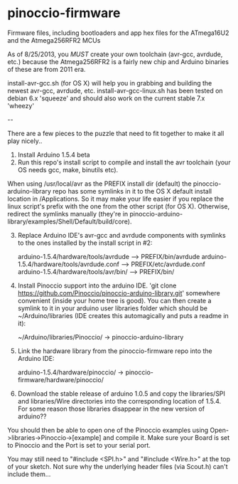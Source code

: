 pinoccio-firmware
=================

Firmware files, including bootloaders and app hex files for the ATmega16U2 and the Atmega256RFR2 MCUs

As of 8/25/2013, you *MUST* create your own toolchain (avr-gcc, avrdude, etc.) because the Atmega256RFR2 is a fairly new chip and Arduino binaries of these are from 2011 era.

install-avr-gcc.sh (for OS X) will help you in grabbing and building the newest avr-gcc, avrdude, etc.
install-avr-gcc-linux.sh has been tested on debian 6.x 'squeeze' and should also work on the current stable 7.x 'wheezy'

--

There are a few pieces to the puzzle that need to fit together to make it all play nicely..

1) Install Arduino 1.5.4 beta
2) Run this repo's install script to compile and install the avr toolchain (your OS needs gcc, make, binutils etc).

When using /usr/local/avr as the PREFIX install dir (default) the pinoccio-arduino-library repo has some symlinks in it to the OS X default install location in /Applications.  So it may make your life easier if you replace the linux script's prefix with the one from the other script (for OS X).  Otherwise, redirect the symlinks manually (they're in pinoccio-arduino-library/examples/Shell/Default/build/core).

3) Replace Arduino IDE's avr-gcc and avrdude components with symlinks to the ones installed by the install script in #2:

    arduino-1.5.4/hardware/tools/avrdude --> PREFIX/bin/avrdude
    arduino-1.5.4/hardware/tools/avrdude.conf --> PREFIX/etc/avrdude.conf
    arduino-1.5.4/hardware/tools/avr/bin/ --> PREFIX/bin/

4) Install Pinoccio support into the arduino IDE.  'git clone https://github.com/Pinoccio/pinoccio-arduino-library.git' somewhere convenient (inside your home tree is good).  You can then create a symlink to it in your arduino user libraries folder which should be ~/Arduino/libraries (IDE creates this automagically and puts a readme in it):

    ~/Arduino/libraries/Pinoccio/ -> pinoccio-arduino-library

5) Link the hardware library from the pinoccio-firmware repo into the Arduino IDE:

    arduino-1.5.4/hardware/pinoccio/ -> pinoccio-firmware/hardware/pinoccio/

6) Download the stable release of arduino 1.0.5 and copy the libraries/SPI and libraries/Wire directories into the corresponding location of 1.5.4.  For some reason those libraries disappear in the new version of arduino??

You should then be able to open one of the Pinoccio examples using Open->libraries->Pinoccio->[example] and compile it.  Make sure your Board is set to Pinoccio and the Port is set to your serial port.

You may still need to "#include <SPI.h>" and "#include <Wire.h>" at the top of your sketch.  Not sure why the underlying header files (via Scout.h) can't include them...

